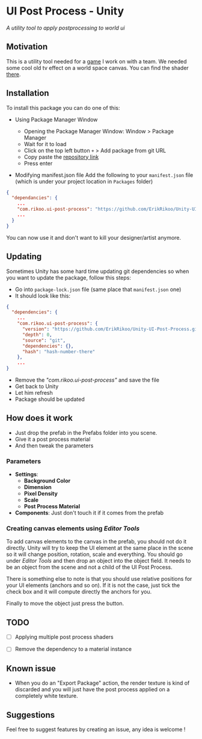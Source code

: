 ﻿# UI Post Process - Unity
_A utility tool to apply postprocessing to world ui_

## Motivation
This is a utility tool needed for a [game](https://www.deadsigns.fr/) I work on with a team.
We needed some cool old tv effect on a world space canvas.
You can find the shader [there](https://github.com/ErikRikoo/Dead-Signs-Shaders).

## Installation
To install this package you can do one of this:
- Using Package Manager Window
    - Opening the Package Manager Window: Window > Package Manager
    - Wait for it to load
    - Click on the top left button `+` > Add package from git URL
    - Copy paste the [repository link](https://github.com/ErikRikoo/Unity-UI-Post-Process.git)
    - Press enter

- Modifying manifest.json file
Add the following to your `manifest.json` file (which is under your project location in `Packages` folder)
```json
{
  "dependancies": {
    ...
    "com.rikoo.ui-post-process": "https://github.com/ErikRikoo/Unity-UI-Post-Process.git",
    ...
  }
}
```

You can now use it and don't want to kill your designer/artist anymore. 

## Updating
Sometimes Unity has some hard time updating git dependencies so when you want to update the package, 
follow this steps:
- Go into `package-lock.json` file (same place that `manifest.json` one)
- It should look like this:
```json
{
  "dependencies": {
    ...
    "com.rikoo.ui-post-process": {
      "version": "https://github.com/ErikRikoo/Unity-UI-Post-Process.git",
      "depth": 0,
      "source": "git",
      "dependencies": {},
      "hash": "hash-number-there"
    },
    ...
}
```
- Remove the _"com.rikoo.ui-post-process"_ and save the file
- Get back to Unity
- Let him refresh
- Package should be updated

## How does it work
- Just drop the prefab in the Prefabs folder into you scene.
- Give it a post process material
- And then tweak the parameters

### Parameters
- **Settings**:
    - **Background Color**
    - **Dimension**
    - **Pixel Density**
    - **Scale**
    - **Post Process Material**
- **Components**: Just don't touch it if it comes from the prefab

### Creating canvas elements using *Editor Tools*
To add canvas elements to the canvas in the prefab, you should not do it directly.
Unity will try to keep the UI element at the same place in the scene so it will 
change position, rotation, scale and everything.
You should go under _Editor Tools_ and then drop an object into the object field.
It needs to be an object from the scene and not a child of the UI Post Process.

There is something else to note is that you should use relative positions for your UI elements
(anchors and so on). If it is not the case, just tick the check box and it will compute
directly the anchors for you.

Finally to move the object just press the button.

## TODO
- [ ] Applying multiple post process shaders
- [ ] Remove the dependency to a material instance

 
## Known issue
- When you do an "Export Package" action, the render texture is kind of discarded and you
will just have the post process applied on a completely white texture.

## Suggestions
Feel free to suggest features by creating an issue, any idea is welcome !
